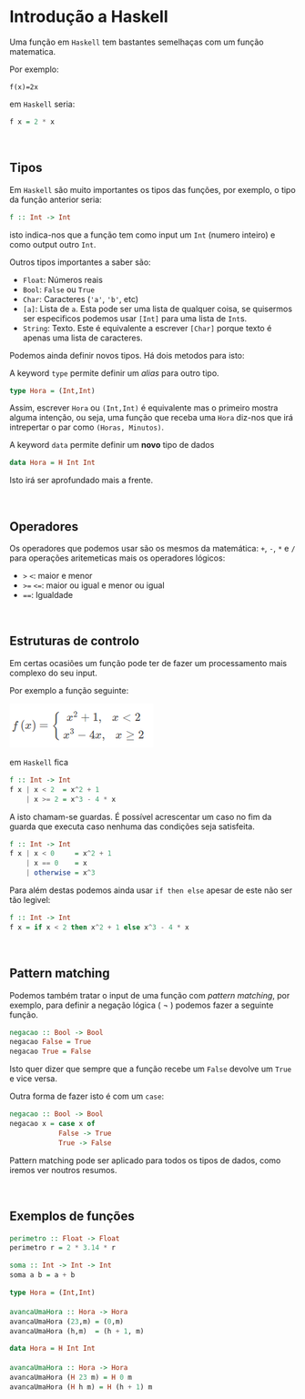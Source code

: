 # Introdução a Haskell

Uma função em `Haskell` tem bastantes semelhaças com um função matematica.

Por exemplo:

```
f(x)=2x
```

em `Haskell` seria:

```Haskell
f x = 2 * x
```
<br>

## Tipos
Em `Haskell` são muito importantes os tipos das funções, por exemplo, o tipo da
função anterior seria:
```Haskell
f :: Int -> Int
```
isto indica-nos que a função tem como input um `Int` (numero inteiro) e como
output outro `Int`.

Outros tipos importantes a saber são:

- `Float`: Números reais
- `Bool`: `False` ou `True`
- `Char`: Caracteres (`'a'`, `'b'`, etc)
- `[a]`: Lista de `a`. Esta pode ser uma lista de qualquer coisa, se quisermos ser especificos podemos usar `[Int]` para uma lista de `Int`s.
- `String`: Texto. Este é equivalente a escrever `[Char]` porque texto é apenas uma lista de caracteres. 

Podemos ainda definir novos tipos. Há dois metodos para isto:

A keyword `type` permite definir um *alias* para outro tipo.
```Haskell
type Hora = (Int,Int)
```
Assim, escrever `Hora` ou `(Int,Int)` é equivalente mas o primeiro mostra alguma intenção, ou seja, uma função que receba uma `Hora` diz-nos que irá intrepertar o par como `(Horas, Minutos)`.

A keyword `data` permite definir um **novo** tipo de dados
```Haskell
data Hora = H Int Int
```

Isto irá ser aprofundado mais a frente.

<br>

## Operadores
Os operadores que podemos usar são os mesmos da matemática: `+`, `-`, `*` e `/` para operações aritemeticas mais os operadores lógicos:

- `>` `<`: maior e menor
- `>=` `<=`: maior ou igual e menor ou igual
- `==`: Igualdade

<br>

## Estruturas de controlo
Em certas ocasiões um função pode ter de fazer um processamento mais complexo do
seu input.

Por exemplo a função seguinte:

![mathfuncpartes](mathfuncpartes.png)

em `Haskell` fica
```Haskell
f :: Int -> Int
f x | x < 2  = x^2 + 1
    | x >= 2 = x^3 - 4 * x
```
A isto chamam-se guardas. É possível acrescentar um caso no fim da guarda que executa caso nenhuma das condições seja satisfeita.
```Haskell
f :: Int -> Int
f x | x < 0     = x^2 + 1
    | x == 0    = x
    | otherwise = x^3
```

Para além destas podemos ainda usar `if then else` apesar de este não ser tão legivel:
```Haskell
f :: Int -> Int
f x = if x < 2 then x^2 + 1 else x^3 - 4 * x
```

<br>

## Pattern matching
Podemos também tratar o input de uma função com *pattern matching*, por exemplo, para definir a negação lógica ( ¬ ) podemos fazer a seguinte função.
```Haskell
negacao :: Bool -> Bool
negacao False = True
negacao True = False
```

Isto quer dizer que sempre que a função recebe um `False` devolve um `True` e vice versa.

Outra forma de fazer isto é com um `case`:
```Haskell
negacao :: Bool -> Bool
negacao x = case x of
            False -> True
            True -> False
```

Pattern matching pode ser aplicado para todos os tipos de dados, como iremos ver noutros resumos.

<br>

## Exemplos de funções

```Haskell
perimetro :: Float -> Float
perimetro r = 2 * 3.14 * r
```

```Haskell
soma :: Int -> Int -> Int
soma a b = a + b
```

```Haskell
type Hora = (Int,Int)

avancaUmaHora :: Hora -> Hora
avancaUmaHora (23,m) = (0,m)
avancaUmaHora (h,m)  = (h + 1, m)
```

```Haskell
data Hora = H Int Int

avancaUmaHora :: Hora -> Hora
avancaUmaHora (H 23 m) = H 0 m
avancaUmaHora (H h m) = H (h + 1) m
```
